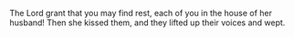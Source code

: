 The Lord grant that you may find rest, each of you in the house of her husband! Then she kissed them, and they lifted up their voices and wept.
